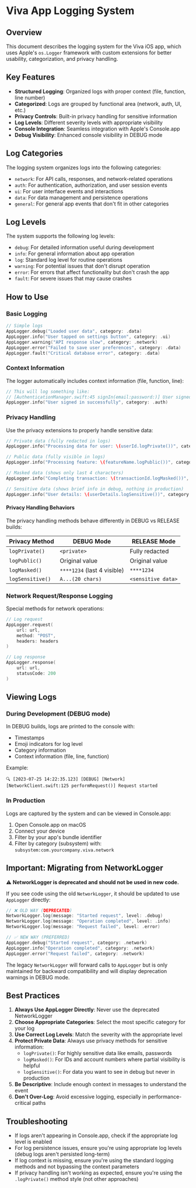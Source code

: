 # Viva App Logging System

## Overview

This document describes the logging system for the Viva iOS app, which uses Apple's `os.Logger` framework with custom extensions for better usability, categorization, and privacy handling.

## Key Features

- **Structured Logging**: Organized logs with proper context (file, function, line number)
- **Categorized**: Logs are grouped by functional area (network, auth, UI, etc.)
- **Privacy Controls**: Built-in privacy handling for sensitive information
- **Log Levels**: Different severity levels with appropriate visibility
- **Console Integration**: Seamless integration with Apple's Console.app
- **Debug Visibility**: Enhanced console visibility in DEBUG mode

## Log Categories

The logging system organizes logs into the following categories:

- `network`: For API calls, responses, and network-related operations
- `auth`: For authentication, authorization, and user session events
- `ui`: For user interface events and interactions
- `data`: For data management and persistence operations
- `general`: For general app events that don't fit in other categories

## Log Levels

The system supports the following log levels:

- `debug`: For detailed information useful during development
- `info`: For general information about app operation
- `log`: Standard log level for routine operations
- `warning`: For potential issues that don't disrupt operation
- `error`: For errors that affect functionality but don't crash the app
- `fault`: For severe issues that may cause crashes

## How to Use

### Basic Logging

```swift
// Simple logs
AppLogger.debug("Loaded user data", category: .data)
AppLogger.info("User tapped on settings button", category: .ui)
AppLogger.warning("API response slow", category: .network)
AppLogger.error("Failed to save user preferences", category: .data)
AppLogger.fault("Critical database error", category: .data)
```

### Context Information

The logger automatically includes context information (file, function, line):

```swift
// This will log something like:
// [AuthenticationManager.swift:45 signIn(email:password:)] User signed in successfully
AppLogger.info("User signed in successfully", category: .auth)
```

### Privacy Handling

Use the privacy extensions to properly handle sensitive data:

```swift
// Private data (fully redacted in logs)
AppLogger.info("Processing data for user: \(userId.logPrivate())", category: .data)

// Public data (fully visible in logs)
AppLogger.info("Processing feature: \(featureName.logPublic())", category: .general)

// Masked data (shows only last 4 characters)
AppLogger.info("Completing transaction: \(transactionId.logMasked())", category: .data)

// Sensitive data (shows brief info in debug, nothing in production)
AppLogger.info("User details: \(userDetails.logSensitive())", category: .data)
```

#### Privacy Handling Behaviors

The privacy handling methods behave differently in DEBUG vs RELEASE builds:

| Privacy Method    | DEBUG Mode                     | RELEASE Mode         |
|-------------------|--------------------------------|----------------------|
| `logPrivate()`    | `<private>`                    | Fully redacted       |
| `logPublic()`     | Original value                 | Original value       |
| `logMasked()`     | `****1234` (last 4 visible)    | `****1234`           |
| `logSensitive()`  | `A...(20 chars)`               | `<sensitive data>`   |

### Network Request/Response Logging

Special methods for network operations:

```swift
// Log request
AppLogger.request(
    url: url,
    method: "POST",
    headers: headers
)

// Log response
AppLogger.response(
    url: url,
    statusCode: 200
)
```

## Viewing Logs

### During Development (DEBUG mode)

In DEBUG builds, logs are printed to the console with:
- Timestamps
- Emoji indicators for log level
- Category information
- Context information (file, line, function)

Example:
```
🔍 [2023-07-25 14:22:35.123] [DEBUG] [Network] [NetworkClient.swift:125 performRequest()] Request started
```

### In Production

Logs are captured by the system and can be viewed in Console.app:

1. Open Console.app on macOS
2. Connect your device
3. Filter by your app's bundle identifier
4. Filter by category (subsystem) with: `subsystem:com.yourcompany.viva.network`

## Important: Migrating from NetworkLogger

⚠️ **NetworkLogger is deprecated and should not be used in new code.**

If you see code using the old `NetworkLogger`, it should be updated to use `AppLogger` directly:

```swift
// ❌ OLD WAY (DEPRECATED)
NetworkLogger.log(message: "Started request", level: .debug)
NetworkLogger.log(message: "Operation completed", level: .info)
NetworkLogger.log(message: "Request failed", level: .error)

// ✅ NEW WAY (PREFERRED)
AppLogger.debug("Started request", category: .network)
AppLogger.info("Operation completed", category: .network)
AppLogger.error("Request failed", category: .network)
```

The legacy `NetworkLogger` will forward calls to `AppLogger` but is only maintained for backward compatibility and will display deprecation warnings in DEBUG mode.

## Best Practices

1. **Always Use AppLogger Directly**: Never use the deprecated NetworkLogger
2. **Choose Appropriate Categories**: Select the most specific category for your log
3. **Use Correct Log Levels**: Match the severity with the appropriate level
4. **Protect Private Data**: Always use privacy methods for sensitive information:
   - `logPrivate()`: For highly sensitive data like emails, passwords
   - `logMasked()`: For IDs and account numbers where partial visibility is helpful
   - `logSensitive()`: For data you want to see in debug but never in production
5. **Be Descriptive**: Include enough context in messages to understand the event
6. **Don't Over-Log**: Avoid excessive logging, especially in performance-critical paths

## Troubleshooting

- If logs aren't appearing in Console.app, check if the appropriate log level is enabled
- For log persistence issues, ensure you're using appropriate log levels (debug logs aren't persisted long-term)
- If log context is missing, ensure you're using the standard logging methods and not bypassing the context parameters
- If privacy handling isn't working as expected, ensure you're using the `.logPrivate()` method style (not other approaches) 